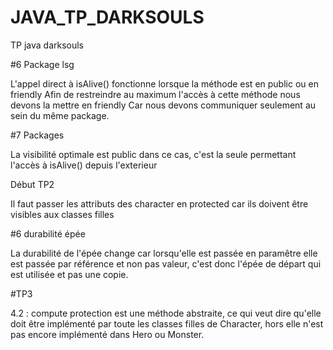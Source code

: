 # JAVA_TP_DARKSOULS
TP java darksouls


#6 Package lsg

L'appel direct à isAlive() fonctionne lorsque la méthode est en public ou en friendly
Afin de restreindre au maximum l'accès à cette méthode nous devons la mettre en friendly
Car nous devons communiquer seulement au sein du même  package.

#7 Packages

La visibilité optimale est public dans ce cas, c'est la seule permettant l'accès à isAlive() depuis l'exterieur

Début TP2

Il faut passer les attributs des character en protected car ils doivent être visibles aux classes filles

#6 durabilité épée

La durabilité de l'épée change car lorsqu'elle est passée en paramêtre elle est passée par
référence et non pas valeur, c'est donc l'épée de départ qui est utilisée et pas une copie.

#TP3

4.2 : compute protection est une méthode abstraite, ce qui veut dire qu'elle doit être implémenté par toute les
classes filles de Character, hors elle n'est pas encore implémenté dans Hero ou Monster.